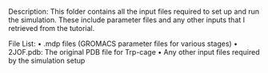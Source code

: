 Description: This folder contains all the input files required to set up and run the simulation. These include parameter files and any other inputs that I retrieved from the tutorial.

File List:
•	.mdp files (GROMACS parameter files for various stages)
•	2JOF.pdb: The original PDB file for Trp-cage
•	Any other input files required by the simulation setup
